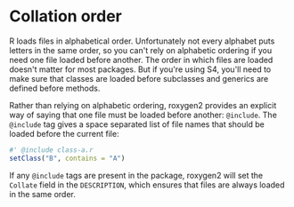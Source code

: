 <!--
%\VignetteEngine{knitr::knitr}
%\VignetteIndexEntry{Controlling collation order}
-->



# Collation order

R loads files in alphabetical order. Unfortunately not every alphabet puts letters in the same order, so you can't rely on alphabetic ordering if you need one file loaded before another. The order in which files are loaded doesn't matter for most packages. But if you're using S4, you'll need to make sure that classes are loaded before subclasses and generics are defined before methods.

Rather than relying on alphabetic ordering, roxygen2 provides an explicit way of saying that one file must be loaded before another: `@include`. The `@include` tag gives a space separated list of file names that should be loaded before the current file:


```r
#' @include class-a.r
setClass("B", contains = "A")
```

If any `@include` tags are present in the package, roxygen2 will set the `Collate` field in the `DESCRIPTION`, which ensures that files are always loaded in the same order.
